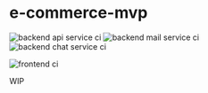 # e-commerce-mvp
![backend api service ci](https://github.com/deanfernandes/e-commerce-mvp/actions/workflows/backend-api-service.yml/badge.svg)
![backend mail service ci](https://github.com/deanfernandes/e-commerce-mvp/actions/workflows/backend-mail-service.yml/badge.svg)
![backend chat service ci](https://github.com/deanfernandes/e-commerce-mvp/actions/workflows/backend-chat-service.yml/badge.svg)

![frontend ci](https://github.com/deanfernandes/e-commerce-mvp/actions/workflows/frontend.yml/badge.svg)

WIP
